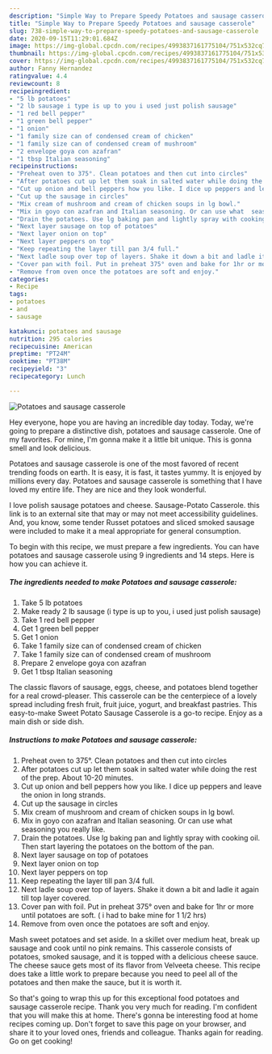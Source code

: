 ```yaml
---
description: "Simple Way to Prepare Speedy Potatoes and sausage casserole"
title: "Simple Way to Prepare Speedy Potatoes and sausage casserole"
slug: 738-simple-way-to-prepare-speedy-potatoes-and-sausage-casserole
date: 2020-09-15T11:29:01.684Z
image: https://img-global.cpcdn.com/recipes/4993837161775104/751x532cq70/potatoes-and-sausage-casserole-recipe-main-photo.jpg
thumbnail: https://img-global.cpcdn.com/recipes/4993837161775104/751x532cq70/potatoes-and-sausage-casserole-recipe-main-photo.jpg
cover: https://img-global.cpcdn.com/recipes/4993837161775104/751x532cq70/potatoes-and-sausage-casserole-recipe-main-photo.jpg
author: Fanny Hernandez
ratingvalue: 4.4
reviewcount: 8
recipeingredient:
- "5 lb potatoes"
- "2 lb sausage i type is up to you i used just polish sausage"
- "1 red bell pepper"
- "1 green bell pepper"
- "1 onion"
- "1 family size can of condensed cream of chicken"
- "1 family size can of condensed cream of mushroom"
- "2 envelope goya con azafran"
- "1 tbsp Italian seasoning"
recipeinstructions:
- "Preheat oven to 375°. Clean potatoes and then cut into circles"
- "After potatoes cut up let them soak in salted water while doing the rest of the prep. About 10-20 minutes."
- "Cut up onion and bell peppers how you like. I dice up peppers and leave the onion in long strands."
- "Cut up the sausage in circles"
- "Mix cream of mushroom and cream of chicken soups in lg bowl."
- "Mix in goyo con azafran and Italian seasoning. Or can use what  seasoning you really like."
- "Drain the potatoes. Use lg baking pan and lightly spray with cooking oil. Then start layering the potatoes on the bottom of the pan."
- "Next layer sausage on top of potatoes"
- "Next layer onion on top"
- "Next layer peppers on top"
- "Keep repeating the layer till pan 3/4 full."
- "Next ladle soup over top of layers. Shake it down a bit and ladle it again till top layer covered."
- "Cover pan with foil. Put in preheat 375° oven and bake for 1hr or more until potatoes are soft. ( i had to bake mine for 1 1/2 hrs)"
- "Remove from oven once the potatoes are soft and enjoy."
categories:
- Recipe
tags:
- potatoes
- and
- sausage

katakunci: potatoes and sausage 
nutrition: 295 calories
recipecuisine: American
preptime: "PT24M"
cooktime: "PT38M"
recipeyield: "3"
recipecategory: Lunch

---
```



![Potatoes and sausage casserole](https://img-global.cpcdn.com/recipes/4993837161775104/751x532cq70/potatoes-and-sausage-casserole-recipe-main-photo.jpg)

Hey everyone, hope you are having an incredible day today. Today, we're going to prepare a distinctive dish, potatoes and sausage casserole. One of my favorites. For mine, I'm gonna make it a little bit unique. This is gonna smell and look delicious.

Potatoes and sausage casserole is one of the most favored of recent trending foods on earth. It is easy, it is fast, it tastes yummy. It is enjoyed by millions every day. Potatoes and sausage casserole is something that I have loved my entire life. They are nice and they look wonderful.

I love polish sausage potatoes and cheese. Sausage-Potato Casserole. this link is to an external site that may or may not meet accessibility guidelines. And, you know, some tender Russet potatoes and sliced smoked sausage were included to make it a meal appropriate for general consumption.


To begin with this recipe, we must prepare a few ingredients. You can have potatoes and sausage casserole using 9 ingredients and 14 steps. Here is how you can achieve it.

<!--inarticleads1-->

##### The ingredients needed to make Potatoes and sausage casserole:

1. Take 5 lb potatoes
1. Make ready 2 lb sausage (i type is up to you, i used just polish sausage)
1. Take 1 red bell pepper
1. Get 1 green bell pepper
1. Get 1 onion
1. Take 1 family size can of condensed cream of chicken
1. Take 1 family size can of condensed cream of mushroom
1. Prepare 2 envelope goya con azafran
1. Get 1 tbsp Italian seasoning


The classic flavors of sausage, eggs, cheese, and potatoes blend together for a real crowd-pleaser. This casserole can be the centerpiece of a lovely spread including fresh fruit, fruit juice, yogurt, and breakfast pastries. This easy-to-make Sweet Potato Sausage Casserole is a go-to recipe. Enjoy as a main dish or side dish. 

<!--inarticleads2-->

##### Instructions to make Potatoes and sausage casserole:

1. Preheat oven to 375°. Clean potatoes and then cut into circles
1. After potatoes cut up let them soak in salted water while doing the rest of the prep. About 10-20 minutes.
1. Cut up onion and bell peppers how you like. I dice up peppers and leave the onion in long strands.
1. Cut up the sausage in circles
1. Mix cream of mushroom and cream of chicken soups in lg bowl.
1. Mix in goyo con azafran and Italian seasoning. Or can use what  seasoning you really like.
1. Drain the potatoes. Use lg baking pan and lightly spray with cooking oil. Then start layering the potatoes on the bottom of the pan.
1. Next layer sausage on top of potatoes
1. Next layer onion on top
1. Next layer peppers on top
1. Keep repeating the layer till pan 3/4 full.
1. Next ladle soup over top of layers. Shake it down a bit and ladle it again till top layer covered.
1. Cover pan with foil. Put in preheat 375° oven and bake for 1hr or more until potatoes are soft. ( i had to bake mine for 1 1/2 hrs)
1. Remove from oven once the potatoes are soft and enjoy.


Mash sweet potatoes and set aside. In a skillet over medium heat, break up sausage and cook until no pink remains. This casserole consists of potatoes, smoked sausage, and it is topped with a delicious cheese sauce. The cheese sauce gets most of its flavor from Velveeta cheese. This recipe does take a little work to prepare because you need to peel all of the potatoes and then make the sauce, but it is worth it. 

So that's going to wrap this up for this exceptional food potatoes and sausage casserole recipe. Thank you very much for reading. I'm confident that you will make this at home. There's gonna be interesting food at home recipes coming up. Don't forget to save this page on your browser, and share it to your loved ones, friends and colleague. Thanks again for reading. Go on get cooking!

